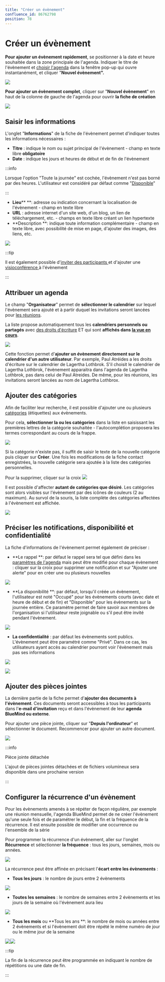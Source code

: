 ```yaml
---
title: "Créer un évènement"
confluence_id: 86762798
position: 78
---
```

# Créer un évènement


**Pour ajouter un évènement rapidement**, se positionner à la date et heure souhaitée dans la zone principale de l'agenda. Indiquer le titre de l'évènement et [choisir l'agenda](#Creerunevenement-agenda) dans la fenêtre pop-up qui ouvre instantanément, et cliquer "**Nouvel évènement".**

![](../../attachments/86762798/86762816.png)


**Pour ajouter un évènement complet**, cliquer sur "**Nouvel évènement**" en haut de la colonne de gauche de l'agenda pour ouvrir **la fiche de création**

![](../../attachments/86762798/86762815.png)


## Saisir les informations

L'onglet "**Informations**" de la fiche de l'évènement permet d'indiquer toutes les informations nécessaires :

- **Titre** : indique le nom ou sujet principal de l'évènement - champ en texte libre **obligatoire**
- **Date** : indique les jours et heures de début et de fin de l'évènement


:::info

Lorsque l'option "Toute la journée" est cochée, l'évènement n'est pas borné par des heures. L'utilisateur est considéré par défaut comme "[Disponible](#Creerunevenement-Disponibilite)"

:::

- **Lieu**** **: adresse ou indication concernant la localisation de l'évènement - champ en texte libre
- **URL** : adresse internet d'un site web, d'un blog, un lien de téléchargement, etc. - champs en texte libre créant un lien hypertexte
- **Description **: indique toute information complémentaire - champ en texte libre, avec possibilité de mise en page, d'ajouter des images, des liens, etc. 


![](../../attachments/86762798/86762814.png)


:::tip

Il est également possible d'[inviter des participants ](https://forge.bluemind.net/confluence/pages/viewpage.action?pageId=86743986)et d'ajouter une [ visioconférence ](https://forge.bluemind.net/confluence/pages/viewpage.action?pageId=86743407)à l'évènement

:::

## Attribuer un agenda 

Le champ "**Organisateur**" permet de **sélectionner le calendrier** sur lequel l'évènement sera ajouté et à partir duquel les invitations seront lancées pour [les réunions](/Guide_de_l_utilisateur/L_agenda_4.7/Organiser_une_réunion/).

La liste propose automatiquement tous les **calendriers personnels ou partagés** avec [des droits d'écriture](https://forge.bluemind.net/confluence/display/DA/.Partager+un+calendrier+vBM-4#id-.PartageruncalendriervBM4-Partageruncalendriereninternepartageinterne) ET qui sont **affichés dans [la vue en cours](https://forge.bluemind.net/confluence/display/DA/.Afficher+plusieurs+calendriers+vBM-4)**.


![](../../attachments/86762798/86762813.png)


Cette fonction permet d'**ajouter un évènement directement sur le calendrier d'un autre utilisateur**. 
Par exemple, Paul Atréides a les droits d'écriture sur le calendrier de Lagertha Lothbrok. S'il choisit le calendrier de Lagertha Lothbrok, l'évènement apparaitra dans l'agenda de Lagertha Lothbrok, pas dans celui de Paul Atreides. De même, pour les réunions, les invitations seront lancées au nom de Lagertha Lothbrox.

## Ajouter des catégories

Afin de faciliter leur recherche, il est possible d'ajouter une ou plusieurs [catégories](https://forge.bluemind.net/confluence/pages/viewpage.action?pageId=86743569#id-.Param%C3%A9trerlecompteutilisateurvBM4-Cr%C3%A9erdescat%C3%A9gories) (étiquettes) aux évènements.

Pour cela, **sélectionner la ou les catégories** dans la liste en saisissant les premières lettres de la catégorie souhaitée - l'autocomplétion proposera les termes correspondant au cours de la frappe.

![](../../attachments/86762798/86762812.png)

Si la catégorie n'existe pas, il suffit de saisir le texte de la nouvelle catégorie puis cliquer sur **Créer**. Une fois les modifications de la fiche contact enregistrées, la nouvelle catégorie sera ajoutée à la liste des catégories personnelles.

Pour la supprimer, cliquer sur la croix ![](../../attachments/86762798/86762811.png)


Il est possible d'affecter **autant de catégories que désiré**. Les catégories sont alors visibles sur l'évènement par des icônes de couleurs (2 au maximum). Au survol de la souris, la liste complète des catégories affectées à l'évènement est affichée.

![](../../attachments/86762798/86762810.png)


## Préciser les notifications, disponibilité et confidentialité 

La fiche d'informations de l'évènement permet également de préciser :

- **Le rappel **: par défaut le rappel sera tel que défini dans les [paramètres](https://forge.bluemind.net/confluence/pages/viewpage.action?pageId=86744790)[ de l'agenda](https://forge.bluemind.net/confluence/pages/viewpage.action?pageId=86744790) mais peut être modifié pour chaque évènement : cliquer sur la croix pour supprimer une notification et sur "Ajouter une alerte" pour en créer une ou plusieurs nouvelles


![](../../attachments/86762798/86762809.png)

- **La disponibilité **: par défaut, lorsqu'il créée un évènement, l'utilisateur est noté "Occupé" pour les évènements courts (avec date et heure de début et de fin) et "Disponible" pour les évènements sur la journée entière. Ce paramètre permet de faire savoir aux membres de l'organisation si l'utilisateur reste joignable ou s'il peut être invité pendant l'évènement.


![](../../attachments/86762798/86762808.png)

- **La confidentialité** : par défaut les évènements sont publics. L'évènement peut être paramétré comme "Privé". Dans ce cas, les utilisateurs ayant accès au calendrier pourront voir l'évènement mais pas ses informations


![](../../attachments/86762798/86762807.png)

![](../../attachments/86762798/86762806.png)


## Ajouter des pièces jointes

La dernière partie de la fiche permet d'**ajouter des documents à l'évènement**. Ces documents seront accessibles à tous les participants dans l'**e-mail d'invitation** reçu et dans l'évènement de leur **agenda BlueMind ou externe**.

Pour ajouter une pièce jointe, cliquer sur "**Depuis l'ordinateur**" et sélectionner le document. Recommencer pour ajouter un autre document.

![](../../attachments/86762798/86762805.png)


:::info

Pièce jointe détachée

L'ajout de pièces jointes détachées et de fichiers volumineux sera disponible dans une prochaine version

:::


## Configurer la récurrence d'un évènement

Pour les évènements amenés à se répéter de façon régulière, par exemple une réunion mensuelle, l'agenda BlueMind permet de ne créer l'évènement qu'une seule fois et de paramétrer le début, la fin et la fréquence de la récurrence. Il est ensuite possible de modifier une occurrence ou l'ensemble de la série

Pour programmer la récurrence d'un évènement, aller sur l'onglet **Récurrence** et sélectionner **la fréquence** : tous les jours, semaines, mois ou années.


![](../../attachments/86762798/86762804.png)


La récurrence peut être affinée en précisant l'**écart entre les évènements** :

- **Tous les jours** : le nombre de jours entre 2 évènements


![](../../attachments/86762798/86762803.png)

- **Toutes les semaines** : le nombre de semaines entre 2 évènements et les jours de la semaine où l'évènement aura lieu


![](../../attachments/86762798/86762802.png)

- **Tous les mois** ou **Tous les ans **: le nombre de mois ou années entre 2 évènements et si l'évènement doit être répété le même numéro de jour ou le même jour de la semaine


![](../../attachments/86762798/86762801.png)![](../../attachments/86762798/86762800.png)


:::tip

La fin de la récurrence peut être programmée en indiquant le nombre de répétitions ou une date de fin.

:::


